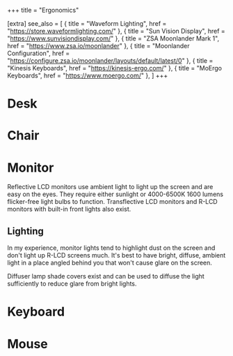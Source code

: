 +++
title = "Ergonomics"

[extra]
see_also = [
    { title = "Waveform Lighting", href = "https://store.waveformlighting.com/" },
    { title = "Sun Vision Display", href = "https://www.sunvisiondisplay.com/" },
    { title = "ZSA Moonlander Mark 1", href = "https://www.zsa.io/moonlander" },
    { title = "Moonlander Configuration", href = "https://configure.zsa.io/moonlander/layouts/default/latest/0" },
    { title = "Kinesis Keyboards", href = "https://kinesis-ergo.com/" },
    { title = "MoErgo Keyboards", href = "https://www.moergo.com/" },
]
+++

# Desk

# Chair

# Monitor
Reflective LCD monitors use ambient light to light up the screen and are easy on the eyes. They require either sunlight or 4000-6500K 1600 lumens flicker-free light bulbs to function. Transflective LCD monitors and R-LCD monitors with built-in front lights also exist.

## Lighting
In my experience, monitor lights tend to highlight dust on the screen and don't light up R-LCD screens much. It's best to have bright, diffuse, ambient light in a place angled behind you that won't cause glare on the screen.  

Diffuser lamp shade covers exist and can be used to diffuse the light sufficiently to reduce glare from bright lights.


# Keyboard

# Mouse